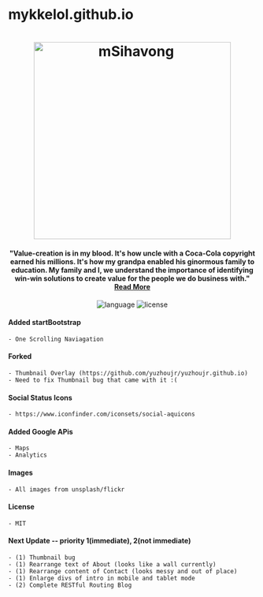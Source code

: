 # mykkelol.github.io

<h1 align="center">
    <a href="https://mykkelol.github.io/">
        <img src="https://scontent.fapa1-2.fna.fbcdn.net/v/t1.0-9/10931390_895070323870852_4951870342239300184_n.jpg?oh=8fc36fd2a256e8426977a6f7a77ec407&oe=59F28B49" alt="mSihavong" width="400">
    </a>
</h1>

<h4 align="center">"Value-creation is in my blood. It's how uncle with a Coca-Cola copyright earned his millions. It's how my grandpa enabled his ginormous family to education. My family and I, we understand the importance of identifying win-win solutions to create value for the people we do business with." 
    <a href="https://mykkelol.github.io/">Read More</a>
</h4>

<p align="center">
    <a>
        <img src="https://img.shields.io/badge/language-JavaScript-orange.svg" alt="language">
    </a>
    <a>
        <img src="https://img.shields.io/badge/license-MIT-blue.svg" alt="license">
    </a>
</p>

#### Added startBootstrap
    - One Scrolling Naviagation
#### Forked
    - Thumbnail Overlay (https://github.com/yuzhoujr/yuzhoujr.github.io)
    - Need to fix Thumbnail bug that came with it :(
#### Social Status Icons
    - https://www.iconfinder.com/iconsets/social-aquicons
#### Added Google APis
    - Maps
    - Analytics
#### Images
    - All images from unsplash/flickr
#### License
    - MIT
#### Next Update -- priority 1(immediate), 2(not immediate)
    - (1) Thumbnail bug
    - (1) Rearrange text of About (looks like a wall currently)
    - (1) Rearrange content of Contact (looks messy and out of place)
    - (1) Enlarge divs of intro in mobile and tablet mode
    - (2) Complete RESTful Routing Blog
